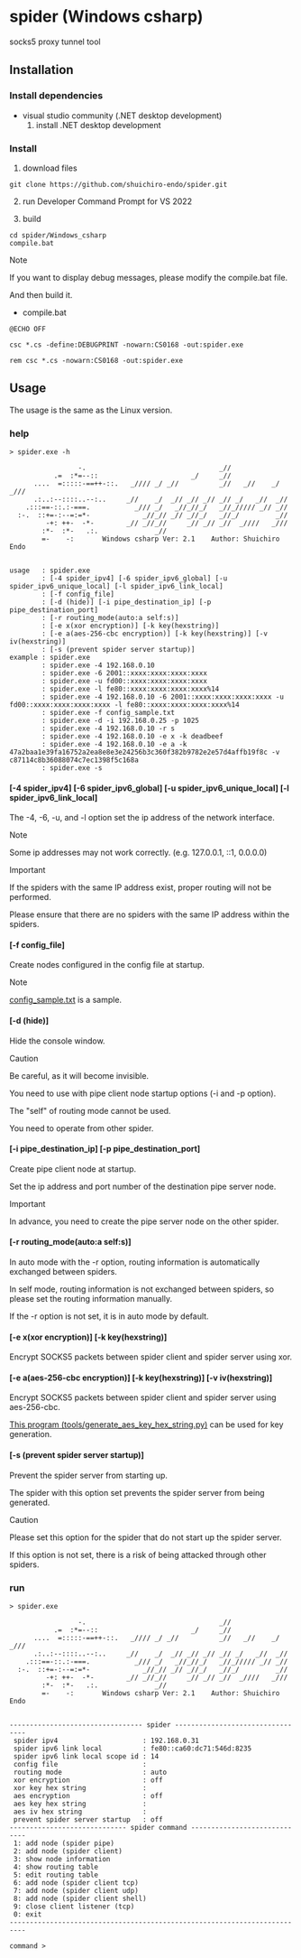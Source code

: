 # spider (Windows csharp)

socks5 proxy tunnel tool

## Installation
### Install dependencies
- visual studio community (.NET desktop development)
  1. install .NET desktop development

### Install
1. download files
```
git clone https://github.com/shuichiro-endo/spider.git
```

2. run Developer Command Prompt for VS 2022

3. build
```
cd spider/Windows_csharp
compile.bat
```
> [!NOTE]
> If you want to display debug messages, please modify the compile.bat file.
> 
> And then build it.
- compile.bat
```
@ECHO OFF

csc *.cs -define:DEBUGPRINT -nowarn:CS0168 -out:spider.exe

rem csc *.cs -nowarn:CS0168 -out:spider.exe
```

## Usage
The usage is the same as the Linux version.

### help
```
> spider.exe -h

                 -.                                 _//
           .=  :*=--::                       _/     _//
      ....  =:::::-==++-::.   _//// _/ _//          _//   _//    _/ _///
      .:..:--::::..--:..     _//    _/  _// _// _// _// _/   _//  _//
    .:::==-::.:-===.           _/// _/   _//_//_/   _//_///// _// _//
  :-.  ::+=-:--=:=*-             _//_// _// _//_/   _//_/         _//
         -+: ++-  -*-        _// _//_//     _// _// _//  _////   _///
        :*-  :*-   .:.              _//
        =-    -:       Windows csharp Ver: 2.1    Author: Shuichiro Endo


usage   : spider.exe
        : [-4 spider_ipv4] [-6 spider_ipv6_global] [-u spider_ipv6_unique_local] [-l spider_ipv6_link_local]
        : [-f config_file]
        : [-d (hide)] [-i pipe_destination_ip] [-p pipe_destination_port]
        : [-r routing_mode(auto:a self:s)]
        : [-e x(xor encryption)] [-k key(hexstring)]
        : [-e a(aes-256-cbc encryption)] [-k key(hexstring)] [-v iv(hexstring)]
        : [-s (prevent spider server startup)]
example : spider.exe
        : spider.exe -4 192.168.0.10
        : spider.exe -6 2001::xxxx:xxxx:xxxx:xxxx
        : spider.exe -u fd00::xxxx:xxxx:xxxx:xxxx
        : spider.exe -l fe80::xxxx:xxxx:xxxx:xxxx%14
        : spider.exe -4 192.168.0.10 -6 2001::xxxx:xxxx:xxxx:xxxx -u fd00::xxxx:xxxx:xxxx:xxxx -l fe80::xxxx:xxxx:xxxx:xxxx%14
        : spider.exe -f config_sample.txt
        : spider.exe -d -i 192.168.0.25 -p 1025
        : spider.exe -4 192.168.0.10 -r s
        : spider.exe -4 192.168.0.10 -e x -k deadbeef
        : spider.exe -4 192.168.0.10 -e a -k 47a2baa1e39fa16752a2ea8e8e3e24256b3c360f382b9782e2e57d4affb19f8c -v c87114c8b36088074c7ec1398f5c168a
        : spider.exe -s

```
#### [-4 spider_ipv4] [-6 spider_ipv6_global] [-u spider_ipv6_unique_local] [-l spider_ipv6_link_local]
The -4, -6, -u, and -l option set the ip address of the network interface.

> [!NOTE]
> Some ip addresses may not work correctly. (e.g. 127.0.0.1, ::1, 0.0.0.0)

> [!IMPORTANT]
> If the spiders with the same IP address exist, proper routing will not be performed.
> 
> Please ensure that there are no spiders with the same IP address within the spiders.

#### [-f config_file]
Create nodes configured in the config file at startup.

> [!NOTE]
> [config_sample.txt](https://github.com/shuichiro-endo/spider/blob/main/Windows_csharp/config_sample.txt) is a sample.

#### [-d (hide)]
Hide the console window.

> [!CAUTION]
> Be careful, as it will become invisible.
>
> You need to use with pipe client node startup options (-i and -p option).
> 
> The "self" of routing mode cannot be used.
>
> You need to operate from other spider.

#### [-i pipe_destination_ip] [-p pipe_destination_port]
Create pipe client node at startup.

Set the ip address and port number of the destination pipe server node.

> [!IMPORTANT]
> In advance, you need to create the pipe server node on the other spider.

#### [-r routing_mode(auto:a self:s)]
In auto mode with the -r option, routing information is automatically exchanged between spiders.

In self mode, routing information is not exchanged between spiders, so please set the routing information manually.

If the -r option is not set, it is in auto mode by default.

#### [-e x(xor encryption)] [-k key(hexstring)]
Encrypt SOCKS5 packets between spider client and spider server using xor.

#### [-e a(aes-256-cbc encryption)] [-k key(hexstring)] [-v iv(hexstring)]
Encrypt SOCKS5 packets between spider client and spider server using aes-256-cbc.

[This program (tools/generate_aes_key_hex_string.py)](https://github.com/shuichiro-endo/spider/blob/main/tools/generate_aes_key_hex_string.py) can be used for key generation.

#### [-s (prevent spider server startup)]
Prevent the spider server from starting up.

The spider with this option set prevents the spider server from being generated.

> [!CAUTION]
> Please set this option for the spider that do not start up the spider server.
>
> If this option is not set, there is a risk of being attacked through other spiders.

### run
```
> spider.exe

                 -.                                 _//
           .=  :*=--::                       _/     _//
      ....  =:::::-==++-::.   _//// _/ _//          _//   _//    _/ _///
      .:..:--::::..--:..     _//    _/  _// _// _// _// _/   _//  _//
    .:::==-::.:-===.           _/// _/   _//_//_/   _//_///// _// _//
  :-.  ::+=-:--=:=*-             _//_// _// _//_/   _//_/         _//
         -+: ++-  -*-        _// _//_//     _// _// _//  _////   _///
        :*-  :*-   .:.              _//
        =-    -:       Windows csharp Ver: 2.1    Author: Shuichiro Endo


--------------------------------- spider ---------------------------------
 spider ipv4                     : 192.168.0.31
 spider ipv6 link local          : fe80::ca60:dc71:546d:8235
 spider ipv6 link local scope id : 14
 config file                     :
 routing mode                    : auto
 xor encryption                  : off
 xor key hex string              :
 aes encryption                  : off
 aes key hex string              :
 aes iv hex string               :
 prevent spider server startup   : off
----------------------------- spider command -----------------------------
 1: add node (spider pipe)
 2: add node (spider client)
 3: show node information
 4: show routing table
 5: edit routing table
 6: add node (spider client tcp)
 7: add node (spider client udp)
 8: add node (spider client shell)
 9: close client listener (tcp)
 0: exit
--------------------------------------------------------------------------

command >

```
